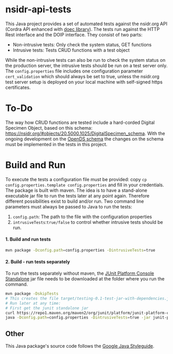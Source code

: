 # nsidr-api-tests
This Java project provides a set of automated tests against the nsidr.org API (Cordra API enhanced with [doec library](https://github.com/DiSSCo/doec)). The tests run against the HTTP Rest interface and the DOIP interface. They consist of two parts:

- Non-intrusive tests: Only check the system status, GET functions
- Intrusive tests: Tests CRUD functions with a test object

While the non-intrusive tests can also be run to check the system status on the production server, the intrusive tests should be run on a test server only. The `config.properties` file includes one configuration parameter `cert_validation` which should always be set to true, unless the nsidr.org test server setup is deployed on your local machine with self-signed https certificates.

# To-Do
The way how CRUD functions are tested include a hard-corded Digital Specimen Object, based on this schema: https://nsidr.org/#objects/20.5000.1025/DigitalSpecimen_schema. With the ongoing development on the [OpenDS schema](https://github.com/DiSSCo/openDS) the changes on the schema must be implemented in the tests in this project.

# Build and Run
To execute the tests a configuration file must be provided: copy `cp config.properties.template config.properties` and fill in your credentials.
The package is built with maven. The idea is to have a stand-alone executable jar file to run the tests later at any point again. Therefore different possibilities exist to build and/or run. Two command line parameters must always be passed to Java to run the tests:
1. `config.path`: The path to the file with the configuration properties
2. `intrusiveTests`:`true/false` to control whether intrusive tests should be run.

#### 1. Build and run tests
```bash
mvn package -Dconfig.path=config.properties -DintrusiveTests=true
```

#### 2. Build - run tests separately
To run the tests separately without maven, the [JUnit Platform Console Standalone](https://repo1.maven.org/maven2/org/junit/platform/junit-platform-console-standalone/1.7.2/junit-platform-console-standalone-1.7.2.jar) jar file needs to be downloaded at the folder where you run the command.
```bash
mvn package -DskipTests
# This creates the file target/testing-0.1-test-jar-with-dependencies.jar
# Run later at any time:
# First get the junit standalone jar
curl https://repo1.maven.org/maven2/org/junit/platform/junit-platform-console-standalone/1.7.2/junit-platform-console-standalone-1.7.2.jar -o junit-platform-console-standalone.jar
java -Dconfig.path=config.properties -DintrusiveTests=true -jar junit-platform-console-standalone.jar -cp target/nsidr-test-suite-0.1-test-jar-with-dependencies.jar --select-package eu.dissco.nsidr.testing
```

## Other
This Java package's source code follows the [Google Java Styleguide](https://github.com/google/styleguide).
